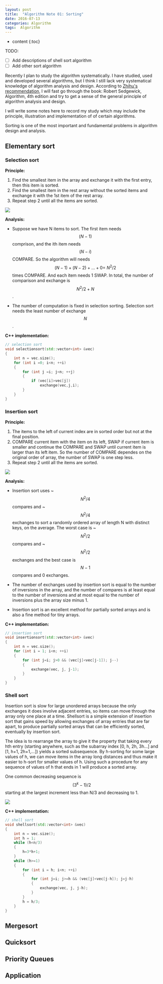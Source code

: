 ```yaml
---
layout: post
title:  "Algorithm Note 01: Sorting"
date: 2016-07-13
categories: Algorithm
tags:  Algorithm
---
```


* content
{:toc}

TODO: 

- [ ] Add descriptions of shell sort algorithm
- [ ] Add other sort algorithm

Recently I plan to study the algorithm systematically. I have studied, used and developed several algorithms, but I think I still lack very systematical knowledge of algorithm analysis
and design. According to [Zhihu's recommendation], I will fast go through the book: Robert Sedgewick, Algorithm, 4th edition and try to get a sense of the general principle of algorithm analysis and design. 

I will write some notes here to record my study which may include the principle, illustration and implementation of of certain algorithms.

Sorting is one of the most important and fundamental problems in algorithm design and analysis.


## Elementary sort

### Selection sort

**Principle:**

1. Find the smallest item in the array and exchange it with the first entry, then this item is sorted.
2. Find the smallest item in the rest array without the sorted items and exchange it with the 1st item of the rest array.
3. Repeat step 2 until all the items are sorted.

![ ]({{baseurl}}/images/selection_sort.png)


**Analysis:**

* Suppose we have N items to sort. The first item needs $$(N-1)$$ comprison, and the ith item needs $$(N-i)$$ COMPARE. So the algorithm will needs $$(N-1)+(N-2)+...+0 = ~N^2/2$$ times COMPARE. And each item needs 1 SWAP.  In total, the number of comparison and exchange is $$ N^2/2 + N$$. 

* The number of computation is fixed in selection sorting. Selection sort needs the least number of exchange $$N$$.

**C++ implementation:**

```cpp
// selection sort
void selectionsort(std::vector<int> &vec)
{
    int n = vec.size();
    for (int i =0; i<n; ++i)
    {
        for (int j =i; j<n; ++j) 
        {
            if (vec[i]>vec[j])
                exchange(vec,j,i);                
        }
    }
}
```

### Insertion sort

**Principle:**

1. The items to the left of current index are in sorted order but not at the final position.
2. COMPARE current item with the item on its left, SWAP if current item is smaller and continue the COMPARE and SWAP until current item is larger than its left item. So the number of COMPARE dependes on the original order of array, the number of SWAP is one step less.  
3. Repeat step 2 until all the items are sorted.

![ ]({{baseurl}}/images/insertion_sort.png)

**Analysis:**

* Insertion sort uses ~$$N^2/4$$ compares and ~$$N^2/4$$ exchanges to sort a randomly ordered array of length N with distinct keys, on the average. The worst case is ~$$N^2/2$$  compares and ~$$N^2/2$$  exchanges and the best case is $$N-1$$ compares and 0 exchanges.

* The number of exchanges used by insertion sort is equal to the number of inversions in the array, and the number of compares is at least equal to the number of inversions and at most equal to the number of inversions plus the array size minus 1.

* Insertion sort is an excellent method for partially sorted arrays and is also a fine method for tiny arrays.

**C++ implementation:**

```cpp
// insertion sort
void insertionsort(std::vector<int> &vec)
{
    int n = vec.size();
    for (int i = 1; i<n; ++i)
    {
        for (int j=i; j>0 && (vec[j]<vec[j-1]); j--)
        {
            exchange(vec, j, j-1);        
        }
    }
}
```

### Shell sort
Insertion sort is slow for large unordered arrays because the only exchanges it does involve adjacent entries, so items can move through the array only one place at a time. Shellsort is a simple extension of insertion sort that gains speed by allowing exchanges of array entries that are far apart, to produce partially sorted arrays that can be efficiently sorted, eventually by insertion sort.

The idea is to rearrange the array to give it the property that taking every hth entry
(starting anywhere, such as the subarray index [0, h, 2h, 3h...] and [1, h+1, 2h+1,...]) yields a sorted subsequence. By h-sorting for some large values of h, we can move items in the array
long distances and thus make it easier to h-sort for smaller values of h. Using such
a procedure for any sequence of values of h that ends in 1 will produce a sorted array.

One common decreasing sequence is $$(3^k - 1)/2$$ starting at the largest increment less than N/3 and decreasing to 1.

![ ]({{baseurl}}/images/shell_sort.png)

**C++ implementation:**

```cpp
// shell sort
void shellsort(std::vector<int> &vec)
{
    int n = vec.size();
    int h = 1;
    while (h<n/3)
    {
        h=3*h+1;
    }       
    while (h>=1)
    {
        for (int i = h; i<n; ++i)
        {
            for (int j=i; j>=h && (vec[j]<vec[j-h]); j=j-h)
            {
                exchange(vec, j, j-h);            
            }        
        }    
        h = h/3;
    }
}
```

## Mergesort

## Quicksort

## Priority Queues

## Application

[Zhihu's recommendation]: http://www.zhihu.com/question/19981544
